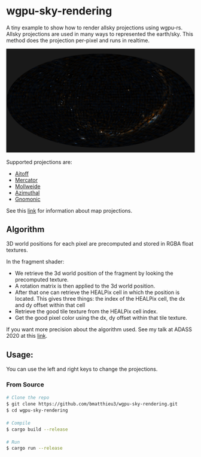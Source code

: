 # wgpu-sky-rendering

A tiny example to show how to render allsky projections using wgpu-rs.
Allsky projections are used in many ways to represented the earth/sky.
This method does the projection per-pixel and runs in realtime.

![Aitoff projection rendering of the sky](./screenshot.png)

Supported projections are:
* [Aitoff](https://en.wikipedia.org/wiki/Aitoff_projection)
* [Mercator](https://en.wikipedia.org/wiki/Mercator_projection)
* [Mollweide](https://en.wikipedia.org/wiki/Mollweide_projection)
* [Azimuthal](https://en.wikipedia.org/wiki/Azimuthal_equidistant_projection)
* [Gnomonic](https://en.wikipedia.org/wiki/Gnomonic_projection)

See this [link](https://en.wikipedia.org/wiki/List_of_map_projections) for information about map projections.

## Algorithm

3D world positions for each pixel are precomputed and stored in RGBA float textures.

In the fragment shader:

* We retrieve the 3d world position of the fragment by looking the precomputed texture.
* A rotation matrix is then applied to the 3d world position.
* After that one can retrieve the HEALPix cell in which the position is located. This gives three things: the index of the HEALPix cell, the dx and dy offset within that cell
* Retrieve the good tile texture from the HEALPix cell index.
* Get the good pixel color using the dx, dy offset within that tile texture.

If you want more precision about the algorithm used. See my talk at ADASS 2020 at this [link](https://www.youtube.com/watch?v=TILtJOiiRoc).

## Usage:

You can use the left and right keys to change the projections.

### From Source

```sh
# Clone the repo
$ git clone https://github.com/bmatthieu3/wgpu-sky-rendering.git
$ cd wgpu-sky-rendering

# Compile
$ cargo build --release

# Run
$ cargo run --release
```
